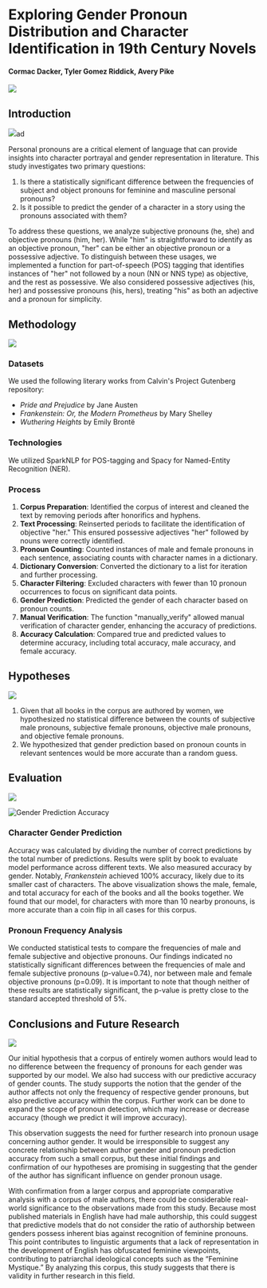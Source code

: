 # Exploring Gender Pronoun Distribution and Character Identification in 19th Century Novels
#### Cormac Dacker, Tyler Gomez Riddick, Avery Pike
<img src="slides/award.jpg?raw=true"/>

## Introduction
<img src="slides/1.jpg?raw=true"/>ad

Personal pronouns are a critical element of language that can provide insights into character portrayal and gender representation in literature. This study investigates two primary questions:
1. Is there a statistically significant difference between the frequencies of subject and object pronouns for feminine and masculine personal pronouns?
2. Is it possible to predict the gender of a character in a story using the pronouns associated with them?

To address these questions, we analyze subjective pronouns (he, she) and objective pronouns (him, her). While "him" is straightforward to identify as an objective pronoun, "her" can be either an objective pronoun or a possessive adjective. To distinguish between these usages, we implemented a function for part-of-speech (POS) tagging that identifies instances of "her" not followed by a noun (NN or NNS type) as objective, and the rest as possessive. We also considered possessive adjectives (his, her) and possessive pronouns (his, hers), treating "his" as both an adjective and a pronoun for simplicity.

## Methodology
<img src="slides/2.jpg?raw=true"/>

### Datasets

We used the following literary works from Calvin's Project Gutenberg repository:
- *Pride and Prejudice* by Jane Austen
- *Frankenstein: Or, the Modern Prometheus* by Mary Shelley
- *Wuthering Heights* by Emily Brontë

### Technologies

We utilized SparkNLP for POS-tagging and Spacy for Named-Entity Recognition (NER).

### Process

1. **Corpus Preparation**: Identified the corpus of interest and cleaned the text by removing periods after honorifics and hyphens.
2. **Text Processing**: Reinserted periods to facilitate the identification of objective "her." This ensured possessive adjectives "her" followed by nouns were correctly identified.
3. **Pronoun Counting**: Counted instances of male and female pronouns in each sentence, associating counts with character names in a dictionary.
4. **Dictionary Conversion**: Converted the dictionary to a list for iteration and further processing.
5. **Character Filtering**: Excluded characters with fewer than 10 pronoun occurrences to focus on significant data points.
6. **Gender Prediction**: Predicted the gender of each character based on pronoun counts.
7. **Manual Verification**: The function "manually_verify" allowed manual verification of character gender, enhancing the accuracy of predictions.
8. **Accuracy Calculation**: Compared true and predicted values to determine accuracy, including total accuracy, male accuracy, and female accuracy.

## Hypotheses
<img src="slides/3.jpg?raw=true"/>


1. Given that all books in the corpus are authored by women, we hypothesized no statistical difference between the counts of subjective male pronouns, subjective female pronouns, objective male pronouns, and objective female pronouns.
2. We hypothesized that gender prediction based on pronoun counts in relevant sentences would be more accurate than a random guess.

## Evaluation
<img src="slides/4.jpg?raw=true"/>


![Gender Prediction Accuracy](plot.png)


### Character Gender Prediction

Accuracy was calculated by dividing the number of correct predictions by the total number of predictions. Results were split by book to evaluate model performance across different texts. We also measured accuracy by gender. Notably, *Frankenstein* achieved 100% accuracy, likely due to its smaller cast of characters. The above visualization shows the male, female, and total accuracy for each of the books and all the books together. We found that our model, for characters with more than 10 nearby pronouns, is more accurate than a coin flip in all cases for this corpus. 

### Pronoun Frequency Analysis

We conducted statistical tests to compare the frequencies of male and female subjective and objective pronouns. Our findings indicated no statistically significant differences between the frequencies of male and female subjective pronouns (p-value=0.74), nor between male and female objective pronouns (p=0.09). It is important to note that though neither of these results are statistically significant, the p-value is pretty close to the standard accepted threshold of 5%. 

## Conclusions and Future Research
<img src="slides/5.jpg?raw=true"/>


Our initial hypothesis that a corpus of entirely women authors would lead to no difference between the frequency of pronouns for each gender was supported by our model. We also had success with our predictive accuracy of gender counts. The study supports the notion that the gender of the author affects not only the frequency of respective gender pronouns, but also predictive accuracy within the corpus. Further work can be done to expand the scope of pronoun detection, which may increase or decrease accuracy (though we predict it will improve accuracy). 

This observation suggests the need for further research into pronoun usage concerning author gender. It would be irresponsible to suggest any concrete relationship between author gender and pronoun prediction accuracy from such a small corpus, but these initial findings and confirmation of our hypotheses are promising in suggesting that the gender of the author has significant influence on gender pronoun usage.

With confirmation from a larger corpus and appropriate comparative analysis with a corpus of male authors, there could be considerable real-world significance to the observations made from this study. Because most published materials in English have had male authorship, this could suggest that predictive models that do not consider the ratio of authorship between genders possess inherent bias against recognition of feminine pronouns. This point contributes to linguistic arguments that a lack of representation in the development of English has obfuscated feminine viewpoints, contributing to patriarchal ideological concepts such as the “Feminine Mystique.” By analyzing this corpus, this study suggests that there is validity in further research in this field.
